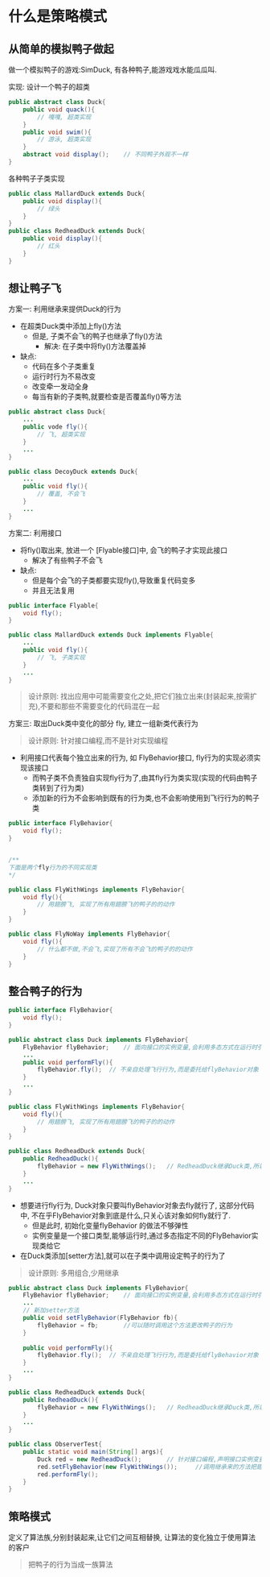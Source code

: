 # 什么是策略模式
## 从简单的模拟鸭子做起
做一个模拟鸭子的游戏:SimDuck, 有各种鸭子,能游戏戏水能瓜瓜叫.

实现: 设计一个鸭子的超类
```java
public abstract class Duck{
    public void quack(){
        // 嘎嘎, 超类实现
    }
    public void swim(){
        // 游泳, 超类实现
    }
    abstract void display();    // 不同鸭子外观不一样
}
```
各种鸭子子类实现
```java
public class MallardDuck extends Duck{
    public void display(){
        // 绿头
    }
}
public class RedheadDuck extends Duck{
    public void display(){
        // 红头
    }
}
```
## 想让鸭子飞
方案一: 利用继承来提供Duck的行为 
- 在超类Duck类中添加上fly()方法
    - 但是, 子类不会飞的鸭子也继承了fly()方法
        - 解决: 在子类中将fly()方法覆盖掉
- 缺点:
    - 代码在多个子类重复
    - 运行时行为不易改变
    - 改变牵一发动全身
    - 每当有新的子类鸭,就要检查是否覆盖fly()等方法
    
```java
public abstract class Duck{
    ...
    public vode fly(){
        // 飞, 超类实现
    }
    ...
}

public class DecoyDuck extends Duck{
    ...
    public void fly(){
        // 覆盖, 不会飞
    }
    ...
}

```
    
方案二: 利用接口
- 将fly()取出来, 放进一个 [Flyable接口]中, 会飞的鸭子才实现此接口
    - 解决了有些鸭子不会飞
- 缺点:
    - 但是每个会飞的子类都要实现fly(),导致重复代码变多
    - 并且无法复用 
```java
public interface Flyable{
    void fly();
}

public class MallardDuck extends Duck implements Flyable{
    ...
    public void fly(){
        // 飞, 子类实现
    }
    ...
}
```
> 设计原则: 找出应用中可能需要变化之处,把它们独立出来(封装起来,按需扩充),不要和那些不需要变化的代码混在一起

方案三: 取出Duck类中变化的部分 fly, 建立一组新类代表行为
> 设计原则: 针对接口编程,而不是针对实现编程
- 利用接口代表每个独立出来的行为, 如 FlyBehavior接口, fly行为的实现必须实现该接口
    - 而鸭子类不负责独自实现fly行为了,由其fly行为类实现(实现的代码由鸭子类转到了行为类)
    - 添加新的行为不会影响到既有的行为类,也不会影响使用到飞行行为的鸭子类
    
```java
public interface FlyBehavior{
    void fly();
}


/**
下面是两个fly行为的不同实现类
*/

public class FlyWithWings implements FlyBehavior{
    void fly(){
        // 用翅膀飞, 实现了所有用翅膀飞的鸭子的的动作
    }
}

public class FlyNoWay implements FlyBehavior{
    void fly(){
        // 什么都不做,不会飞,实现了所有不会飞的鸭子的的动作
    }
}

```
## 整合鸭子的行为
```java
public interface FlyBehavior{
    void fly();
}

public abstract class Duck implements FlyBehavior{
    FlyBehavior flyBehavior;    // 面向接口的实例变量,会利用多态方式在运行时引用正确的行为类型,每只鸭子都会引用实现FlyBehavior 接口的对象
    ...    
    public void performFly(){
        flyBehavior.fly();  // 不亲自处理飞行行为,而是委托给flyBehavior对象
    }
    ...
}   

public class FlyWithWings implements FlyBehavior{
    void fly(){
        // 用翅膀飞, 实现了所有用翅膀飞的鸭子的的动作
    }
}

public class RedheadDuck extends Duck{ 
    public RedheadDuck(){
        flyBehavior = new FlyWithWings();   // RedheadDuck继承Duck类,所以具有flyBehavior 实例变量  
    }
    ...
}
```
- 想要进行fly行为, Duck对象只要叫flyBehavior对象去fly就行了, 这部分代码中, 不在乎FlyBehavior对象到底是什么,只关心该对象如何fly就行了.
    - 但是此时, 初始化变量flyBehavior 的做法不够弹性
    - 实例变量是一个接口类型,能够运行时,通过多态指定不同的FlyBehavior实现类给它 
- 在Duck类添加[setter方法],就可以在子类中调用设定鸭子的行为了
> 设计原则: 多用组合,少用继承
```java
public abstract class Duck implements FlyBehavior{
    FlyBehavior flyBehavior;    // 面向接口的实例变量,会利用多态方式在运行时引用正确的行为类型,每只鸭子都会引用实现FlyBehavior 接口的对象
    ...
    // 新加setter方法
    public void setFlyBehavior(FlyBehavior fb){
        flyBehavior = fb;       //可以随时调用这个方法更改鸭子的行为
    }
        
    public void performFly(){
        flyBehavior.fly();  // 不亲自处理飞行行为,而是委托给flyBehavior对象
    }
    ...
}   

public class RedheadDuck extends Duck{ 
    public RedheadDuck(){
        flyBehavior = new FlyWithWings();   // RedheadDuck继承Duck类,所以具有flyBehavior 实例变量  
    }
    ...
}

public class ObserverTest{
    public static void main(String[] args){
        Duck red = new RedheadDuck();       // 针对接口编程,声明接口实例变量
        red.setFlyBehavior(new FlyWithWings());     //调用继承来的方法把翅膀飞行行为设定到红头鸭中
        red.performFly();
    }
}

```

## 策略模式
定义了算法族,分别封装起来,让它们之间互相替换, 让算法的变化独立于使用算法的客户
> 把鸭子的行为当成一族算法

